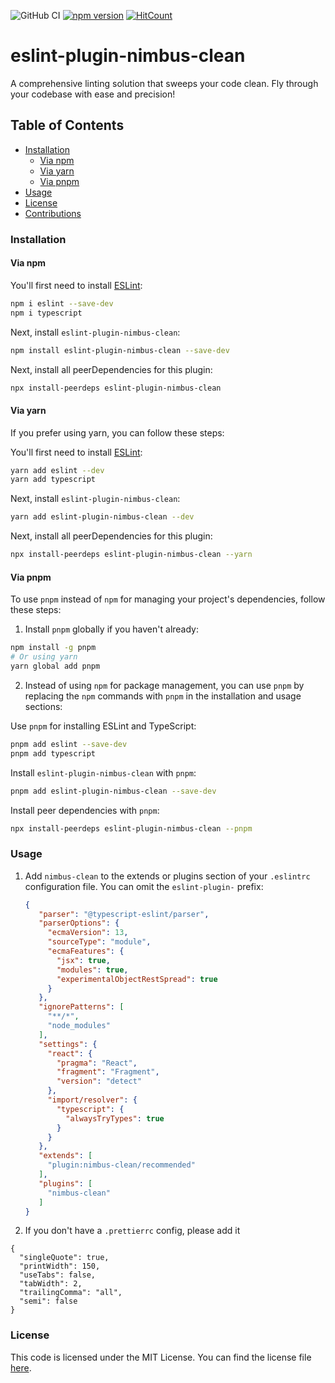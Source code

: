 ![GitHub CI](https://github.com/dipiash/eslint-plugin-nimbus-clean/actions/workflows/ci.yml/badge.svg)
[![npm version](https://badge.fury.io/js/eslint-plugin-nimbus-clean.svg?v=0.2.4)](https://badge.fury.io/js/eslint-plugin-nimbus-clean)
[![HitCount](https://hits.dwyl.com/dipiash/eslint-plugin-nimbus-clean.svg?style=flat-square)](http://hits.dwyl.com/dipiash/eslint-plugin-nimbus-clean)

# eslint-plugin-nimbus-clean

A comprehensive linting solution that sweeps your code clean. Fly through your codebase with ease and precision!

## Table of Contents

<!-- toc -->

- [Installation](#installation)
  - [Via npm](#via-npm)
  - [Via yarn](#via-yarn)
  - [Via pnpm](#via-pnpm)
- [Usage](#usage)
- [License](#license)
- [Contributions](#contributions)

<!-- tocstop -->

### Installation

#### Via npm

You'll first need to install [ESLint](https://eslint.org/):

```sh
npm i eslint --save-dev
npm i typescript
```

Next, install `eslint-plugin-nimbus-clean`:

```sh
npm install eslint-plugin-nimbus-clean --save-dev
```

Next, install all peerDependencies for this plugin:

```sh
npx install-peerdeps eslint-plugin-nimbus-clean
```

#### Via yarn

If you prefer using yarn, you can follow these steps:

You'll first need to install [ESLint](https://eslint.org/):

```sh
yarn add eslint --dev
yarn add typescript
```

Next, install `eslint-plugin-nimbus-clean`:

```sh
yarn add eslint-plugin-nimbus-clean --dev
```

Next, install all peerDependencies for this plugin:

```sh
npx install-peerdeps eslint-plugin-nimbus-clean --yarn
```

#### Via pnpm

To use `pnpm` instead of `npm` for managing your project's dependencies, follow these steps:

1. Install `pnpm` globally if you haven't already:

```sh
npm install -g pnpm
# Or using yarn
yarn global add pnpm
```

2. Instead of using `npm` for package management, you can use `pnpm` by replacing the `npm` commands with `pnpm` in the installation and usage sections:

Use `pnpm` for installing ESLint and TypeScript:

```sh
pnpm add eslint --save-dev
pnpm add typescript
```

Install `eslint-plugin-nimbus-clean` with `pnpm`:

```sh
pnpm add eslint-plugin-nimbus-clean --save-dev
```

Install peer dependencies with `pnpm`:

```sh
npx install-peerdeps eslint-plugin-nimbus-clean --pnpm
```

### Usage

1. Add `nimbus-clean` to the extends or plugins section of your `.eslintrc` configuration file. You can omit the `eslint-plugin-` prefix:
   ```json
   {
      "parser": "@typescript-eslint/parser",
      "parserOptions": {
        "ecmaVersion": 13,
        "sourceType": "module",
        "ecmaFeatures": {
          "jsx": true,
          "modules": true,
          "experimentalObjectRestSpread": true
        }
      },
      "ignorePatterns": [
        "**/*",
        "node_modules"
      ],
      "settings": {
        "react": {
          "pragma": "React",
          "fragment": "Fragment",
          "version": "detect"
        },
        "import/resolver": {
          "typescript": {
            "alwaysTryTypes": true
          }
        }
      },
      "extends": [
        "plugin:nimbus-clean/recommended"
      ],
      "plugins": [
        "nimbus-clean"
      ]
   }
   ```

2. If you don't have a `.prettierrc` config, please add it

```prettier
{
  "singleQuote": true,
  "printWidth": 150,
  "useTabs": false,
  "tabWidth": 2,
  "trailingComma": "all",
  "semi": false
}
```
### License
This code is licensed under the MIT License. 
You can find the license file [here](/LICENSE).